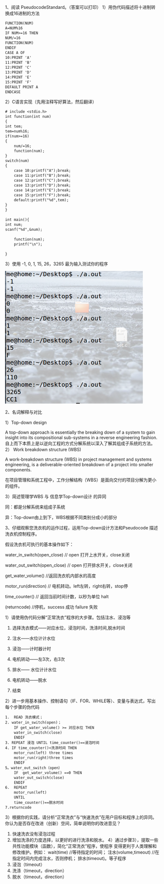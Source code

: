 1、阅读 PseudocodeStandard。（答案可以打印） 
1）用伪代码描述将十进制转换成16进制的方法 

    FUNCTION(NUM)
    A=NUM%16
    IF NUM>=16 THEN
    NUM/=16
    FUNCTION(NUM)
    ENDIF
    CASE A OF
    10:PRINT 'A'
    11:PRINT 'B'
    12:PRINT 'C'
    13:PRINT 'D'
    14:PRINT 'E'
    15:PRINT 'F'
    DEFAULT PRINT A
    ENDCASE

2）C语言实现（先用注释写好算法，然后翻译）
    
    # include <stdio.h>
    int function(int num)
    {
	int tem;
	tem=num%16;
	if(num>=16)
	{	
		num/=16;
		function(num);
	}
	switch(num)
	{
		case 10:printf("A");break;
		case 11:printf("B");break;
		case 12:printf("C");break;
		case 13:printf("D");break;
		case 14:printf("E");break;
		case 15:printf("F");break;
		default:printf("%d",tem);
	}
    }   

    int main(){
	int num;
	scanf("%d",&num);

		function(num);
        printf("\n");

    }

 3）使用 -1,  0,  1,  15,   26，3265 最为输入测试你的程序

![](images/hw08-0.png)

2、名词解释与对比 

1）Top-down design

A top-down approach is essentially the breaking down of a system to gain insight into its compositional sub-systems in a reverse engineering fashion. 
自上而下本质上是以逆向工程的方式分解系统以深入了解其组成子系统的方法。
 2） Work breakdown structure (WBS) 

 A work-breakdown structure (WBS) in project management and systems engineering, is a deliverable-oriented breakdown of a project into smaller components. 

在项目管理和系统工程中，工作分解结构（WBS）是面向交付的项目分解为更小的组件。

 3）简述管理学WBS 与 信息学Top-down设计 的异同

 同：都是分解系统来组成子系统

异：Top-down由上到下，WBS根据不同类别分成小的部分

3、仔细观察您洗衣机的运作过程，运用Top-down设计方法和Pseudocode 描述洗衣机控制程序。

假设洗衣机可执行的基本操作如下： 

water_in_switch(open_close)  // open 打开上水开关，close关闭

 water_out_switch(open_close)  // open 打开排水开关，close关闭 
 
 get_water_volume()  //返回洗衣机内部水的高度


motor_run(direction) // 电机转动。left左转，right右转，stop停

 time_counter()  // 返回当前时间计数，以秒为单位 halt
 
 (returncode) //停机，success 成功 failure 失败

1）请使用伪代码分解“正常洗衣”程序的大步骤。包括注水、浸泡等 

1. 选择洗衣模式——对应水位，浸泡时间，洗涤时间,脱水时间

2. 注水——水位计计水位 

3. 浸泡——计时器计时 

4. 电机转动——左3次，右3次 

5. 排水—— 水位计计水位 

6. 电机转动——脱水

7. 结束

2）进一步用基本操作、控制语句（IF、FOR、WHILE等）、变量与表达式，写出每个步骤的伪代码

    1.  READ 洗衣模式；
    2. water_in_switch(open)；
        IF get_water_volume() >= 对应水位 THEN
        water_in_switch(close)
        ENDIF
    3. REPEAT 浸泡 UNTIL time_counter()==浸泡时间 
    4. IF time_counter()<洗涤时间 THEN
        motor_run(left) three times
        motor_run(right)three times
        ENDIF
    5。water_out_switch（open）
        IF  get_water_volume() ==0 THEN
        water_out_switch(close)
        ENDIF
    6.  REPEAT
        motor_run(left) 
        UNTIL
        time_counter()==脱水时间
    7.returncode

3）根据你的实践，请分析“正常洗衣”与“快速洗衣”在用户目标和程序上的异同。 你认为是否存在改进（创新）空间，简单说明你的改进意见？ 
1. 快速洗衣没有浸泡过程
2. 增加洗涤的力度选择，以更好的进行洗涤和脱水。
4）通过步骤3），提取一些共性功能模块（函数），简化“正常洗衣”程序，使程序 变得更利于人类理解和修改维护。例如： wait(time) //等待指定的时间； 注水(volume,timeout) //在指定时间内完成注水，否则停机； 排水(timeout)。等子程序
1. 浸泡（timeout）
2. 洗涤（timeout，direction）
3. 脱水（timeout，direction）